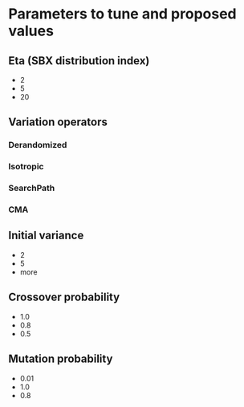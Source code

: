 # Parameters to tune and proposed values
## Eta (SBX distribution index)
* 2
* 5
* 20
## Variation operators
### Derandomized
### Isotropic
### SearchPath
### CMA
## Initial variance
* 2
* 5
* more
## Crossover probability
* 1.0
* 0.8
* 0.5
## Mutation probability
* 0.01
* 1.0
* 0.8
